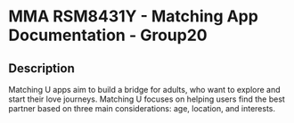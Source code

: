 # MMA RSM8431Y - Matching App Documentation - Group20 
 
## Description
Matching U apps aim to build a bridge for adults, who want to explore and start their love journeys. Matching U focuses on helping users find the best partner based on three main considerations: age, location, and interests. 





 ##
